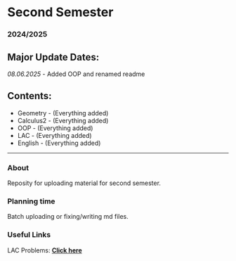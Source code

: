 # Second Semester
### 2024/2025

## Major Update Dates:
*08.06.2025* - Added OOP and renamed readme

## Contents:

- Geometry - (Everything added)
- Calculus2 - (Everything added)
- OOP - (Everything added)
- LAC - (Everything added)
- English - (Everything added)

---

### About

Reposity for uploading material for second semester.

### Planning time

Batch uploading or fixing/writing md files.

### Useful Links

LAC Problems: [**Click here**](https://store.fmi.uni-sofia.bg/fmi/logic/eai.html)
